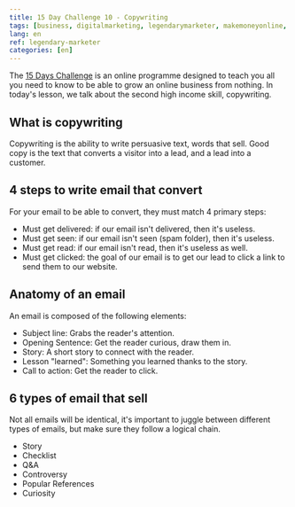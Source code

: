 ```yaml
---
title: 15 Day Challenge 10 - Copywriting
tags: [business, digitalmarketing, legendarymarketer, makemoneyonline, onlinebusiness, 15dayschallenge, highincomeskill, copywriting]
lang: en
ref: legendary-marketer
categories: [en]
---
```

The [15 Days Challenge][1] is an online programme designed to teach you all you need to know to be able to grow an online business from nothing.
In today's lesson, we talk about the second high income skill, copywriting.

[1]: https://bit.ly/15daysonly "Start the 15 days challenge now"

## What is copywriting

Copywriting is the ability to write persuasive text, words that sell. Good copy is the text that converts a visitor into a lead, and a lead into a customer.

## 4 steps to write email that convert

For your email to be able to convert, they must match 4 primary steps:
- Must get delivered: if our email isn't delivered, then it's useless.
- Must get seen: if our email isn't seen (spam folder), then it's useless.
- Must get read: if our email isn't read, then it's useless as well.
- Must get clicked: the goal of our email is to get our lead to click a link to send them to our website.

## Anatomy of an email

An email is composed of the following elements:
- Subject line: Grabs the reader's attention.
- Opening Sentence: Get the reader curious, draw them in.
- Story: A short story to connect with the reader.
- Lesson "learned": Something you learned thanks to the story.
- Call to action: Get the reader to click.

## 6 types of email that sell

Not all emails will be identical, it's important to juggle between different types of emails, but make sure they follow a logical chain.
- Story
- Checklist
- Q&A
- Controversy
- Popular References
- Curiosity
